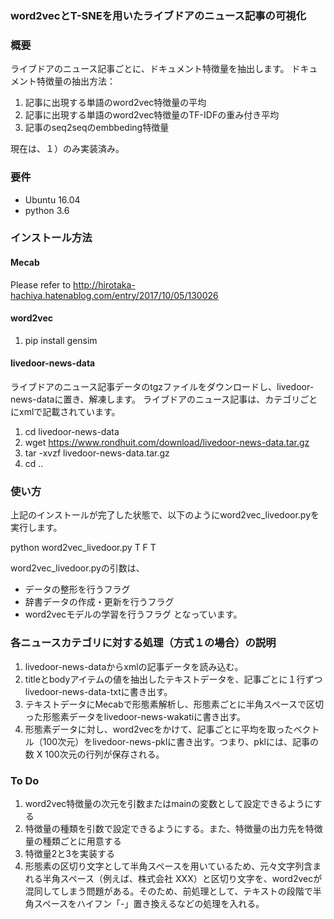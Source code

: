 ### word2vecとT-SNEを用いたライブドアのニュース記事の可視化

### 概要
ライブドアのニュース記事ごとに、ドキュメント特徴量を抽出します。
ドキュメント特徴量の抽出方法：
1. 記事に出現する単語のword2vec特徴量の平均
2. 記事に出現する単語のword2vec特徴量のTF-IDFの重み付き平均
3. 記事のseq2seqのembbeding特徴量

現在は、１）のみ実装済み。

### 要件
* Ubuntu 16.04
* python 3.6

### インストール方法

#### Mecab
Please refer to http://hirotaka-hachiya.hatenablog.com/entry/2017/10/05/130026

#### word2vec
1. pip install gensim

#### livedoor-news-data
ライブドアのニュース記事データのtgzファイルをダウンロードし、livedoor-news-dataに置き、解凍します。
ライブドアのニュース記事は、カテゴリごとにxmlで記載されています。
1. cd livedoor-news-data
2. wget https://www.rondhuit.com/download/livedoor-news-data.tar.gz
3. tar -xvzf livedoor-news-data.tar.gz
4. cd ..

### 使い方
上記のインストールが完了した状態で、以下のようにword2vec_livedoor.pyを実行します。 

python word2vec_livedoor.py T F T

word2vec_livedoor.pyの引数は、
* データの整形を行うフラグ
* 辞書データの作成・更新を行うフラグ
* word2vecモデルの学習を行うフラグ
となっています。

### 各ニュースカテゴリに対する処理（方式１の場合）の説明
1. livedoor-news-dataからxmlの記事データを読み込む。
2. titleとbodyアイテムの値を抽出したテキストデータを、記事ごとに１行ずつlivedoor-news-data-txtに書き出す。
3. テキストデータにMecabで形態素解析し、形態素ごとに半角スペースで区切った形態素データをlivedoor-news-wakatiに書き出す。
4. 形態素データに対し、word2vecをかけて、記事ごとに平均を取ったベクトル（100次元）をlivedoor-news-pklに書き出す。つまり、pklには、記事の数 X 100次元の行列が保存される。

### To Do
1. word2vec特徴量の次元を引数またはmainの変数として設定できるようにする
2. 特徴量の種類を引数で設定できるようにする。また、特徴量の出力先を特徴量の種類ごとに用意する
3. 特徴量2と3を実装する
4. 形態素の区切り文字として半角スペースを用いているため、元々文字列含まれる半角スペース（例えば、株式会社 XXX）と区切り文字を、word2vecが混同してしまう問題がある。そのため、前処理として、テキストの段階で半角スペースをハイフン「-」置き換えるなどの処理を入れる。
